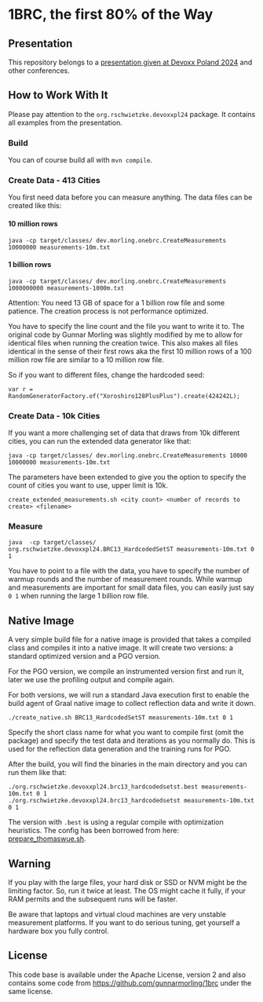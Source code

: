 # 1BRC, the first 80% of the Way

## Presentation

This repository belongs to a [presentation given at Devoxx Poland 2024](https://training.xceptance.com/java/450-the-first-80p-of-1BRC-2024.html) and other conferences.

## How to Work With It

Please pay attention to the `org.rschwietzke.devoxxpl24` package. It contains all examples from the presentation.

### Build

You can of course build all with `mvn compile`.

### Create Data - 413 Cities

You first need data before you can measure anything. The data files can be created like this:

#### 10 million rows
```
java -cp target/classes/ dev.morling.onebrc.CreateMeasurements 10000000 measurements-10m.txt
```

#### 1 billion rows
```
java -cp target/classes/ dev.morling.onebrc.CreateMeasurements 1000000000 measurements-1000m.txt
```

Attention: You need 13 GB of space for a 1 billion row file and some patience. The creation process is not performance optimized.

You have to specify the line count and the file you want to write it to. The original code by Gunnar Morling was slightly modified by me to allow for identical files when running the creation twice. This also makes all files identical in the sense of their first rows aka the first 10 million rows of a 100 million row file are similar to a 10 million row file.


So if you want to different files, change the hardcoded seed:

```
var r = RandomGeneratorFactory.of("Xoroshiro128PlusPlus").create(424242L);
```
### Create Data - 10k Cities

If you want a more challenging set of data that draws from 10k different cities, you can run the extended data generator like that:

```
java -cp target/classes/ dev.morling.onebrc.CreateMeasurements 10000 10000000 measurements-10m.txt
```

The parameters have been extended to give you the option to specify the count of cities you want to use, upper limit is 10k.

`create_extended_measurements.sh <city count> <number of records to create> <filename>`

### Measure

```
java  -cp target/classes/ org.rschwietzke.devoxxpl24.BRC13_HardcodedSetST measurements-10m.txt 0 1
```

You have to point to a file with the data, you have to specify the number of warmup rounds and the number of measurement rounds. While warmup and measurements are important for small data files, you can easily just say `0 1` when running the large 1 billion row file.

## Native Image

A very simple build file for a native image is provided that takes a compiled class and compiles it into a native image. It will create two versions: a standard optimized version and a PGO version.

For the PGO version, we compile an instrumented version first and run it, later we use the profiling output and compile again.

For both versions, we will run a standard Java execution first to enable the build agent of Graal native image to collect reflection data and write it down.

```
./create_native.sh BRC13_HardcodedSetST measurements-10m.txt 0 1
```

Specify the short class name for what you want to compile first (omit the package) and specify the test data and iterations as you normally do. This is used for the reflection data generation and the training runs for PGO.

After the build, you will find the binaries in the main directory and you can run them like that:

```
./org.rschwietzke.devoxxpl24.brc13_hardcodedsetst.best measurements-10m.txt 0 1
./org.rschwietzke.devoxxpl24.brc13_hardcodedsetst measurements-10m.txt 0 1
```

The version with `.best` is using a regular compile with optimization heuristics. The config has been borrowed from here: [prepare_thomaswue.sh](https://github.com/gunnarmorling/1brc/blob/main/prepare_thomaswue.sh).

## Warning

If you play with the large files, your hard disk or SSD or NVM might be the limiting factor. So, run it twice at least. The OS might cache it fully, if your RAM permits and the subsequent runs will be faster.

Be aware that laptops and virtual cloud machines are very unstable measurement platforms. If you want to do serious tuning, get yourself a hardware box you fully control.

## License

This code base is available under the Apache License, version 2 and also contains some code from https://github.com/gunnarmorling/1brc under the same license.


